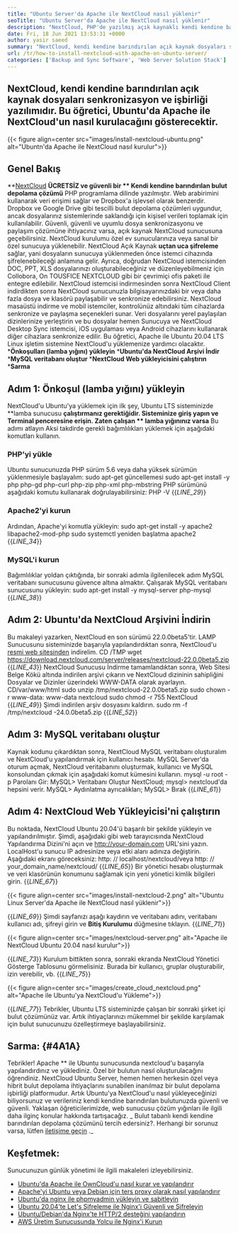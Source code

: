 ```yaml
---
title: "Ubuntu Server'da Apache ile NextCloud nasıl yüklenir" 
seoTitle: "Ubuntu Server'da Apache ile NextCloud nasıl yüklenir" 
description: "NextCloud, PHP'de yazılmış açık kaynaklı kendi kendine barındıran bulut depolama çözümüdür. Bu makale, Ubuntu'da Apache ile NextCloud'un nasıl kurulacağını gösterecektir." 
date: Fri, 18 Jun 2021 13:53:31 +0000
author: yasir saeed
summary: "NextCloud, kendi kendine barındırılan açık kaynak dosyaları senkronizasyon ve işbirliği yazılımıdır. Bu öğretici, Ubuntu'da Apache ile NextCloud'un nasıl kurulacağını gösterecektir." 
url: /tr/how-to-install-nextcloud-with-apache-on-ubuntu-server/
categories: ['Backup and Sync Software', 'Web Server Solution Stack']
---
```


## NextCloud, kendi kendine barındırılan açık kaynak dosyaları senkronizasyon ve işbirliği yazılımıdır. Bu öğretici, Ubuntu'da Apache ile NextCloud'un nasıl kurulacağını gösterecektir.

{{< figure align=center src="images/install-nextcloud-ubuntu.png" alt="Ubuntn'da Apache ile NextCloud nasıl kurulur">}}


## **Genel Bakış** 
**[NextCloud][1]  **ÜCRETSİZ ve güvenli bir **  Kendi kendine barındırılan bulut depolama çözümü**  PHP programlama dilinde yazılmıştır. Web arabirimini kullanarak veri erişimi sağlar ve Dropbox'a işlevsel olarak benzerdir. Dropbox ve Google Drive gibi tescilli bulut depolama çözümleri uygundur, ancak dosyalarınız sistemlerinde saklandığı için kişisel verileri toplamak için kullanılabilir. Güvenli, güvenli ve uyumlu dosya senkronizasyonu ve paylaşım çözümüne ihtiyacınız varsa, açık kaynak NextCloud sunucusuna geçebilirsiniz. NextCloud kurulumu özel ev sunucularınıza veya sanal bir özel sunucuya yüklenebilir.
NextCloud Açık Kaynak **uçtan uca şifreleme**  sağlar, yani dosyaların sunucuya yüklenmeden önce istemci cihazında şifrelenebileceği anlamına gelir. Ayrıca, doğrudan NextCloud istemcisinden DOC, PPT, XLS dosyalarınızı oluşturabileceğiniz ve düzenleyebilmeniz için Collobora, On TOUSFICE NEXTCLOUD gibi bir çevrimiçi ofis paketi ile entegre edilebilir. NextCloud istemcisi indirmesinden sonra NextCloud Client indirdikten sonra NextCloud sunucunuzla bilgisayarınızdaki bir veya daha fazla dosya ve klasörü paylaşabilir ve senkronize edebilirsiniz. NextCloud masaüstü indirme ve mobil istemciler, kontrolünüz altındaki tüm cihazlarda senkronize ve paylaşma seçenekleri sunar. Veri dosyalarını yerel paylaşılan dizinlerinize yerleştirin ve bu dosyalar hemen Sunucuya ve NextCloud Desktop Sync istemcisi, iOS uygulaması veya Android cihazlarını kullanarak diğer cihazlara senkronize edilir.
Bu öğretici, Apache ile Ubuntu 20.04 LTS Linux işletim sistemine NextCloud'u yüklemenize yardımcı olacaktır.
  ***Önkoşulları (lamba yığını) yükleyin** 
  ***Ubuntu'da NextCloud Arşivi İndir** 
  ***MySQL veritabanı oluştur** 
  ***NextCloud Web yükleyicisini çalıştırın** 
  ***Sarma** 

## Adım 1: Önkoşul (lamba yığını) yükleyin
NextCloud'u Ubuntu'ya yüklemek için ilk şey, Ubuntu LTS sisteminizde **lamba sunucusu  **çalıştırmanız gerektiğidir. Sisteminize giriş yapın ve Terminal penceresine erişin. Zaten çalışan **  lamba yığınınız varsa**  Bu adımı atlayın Aksi takdirde gerekli bağımlılıkları yüklemek için aşağıdaki komutları kullanın.

### PHP'yi yükle
Ubuntu sunucunuzda PHP sürüm 5.6 veya daha yüksek sürümün yüklenmesiyle başlayalım:
sudo apt-get güncellemesi
sudo apt-get install -y php php-gd php-curl php-zip php-xml php-mbstring
PHP sürümünü aşağıdaki komutu kullanarak doğrulayabilirsiniz:
PHP -V
{{_LINE_29_}}

### Apache2'yi kurun
Ardından, Apache'yi komutla yükleyin:
sudo apt-get install -y apache2 libapache2-mod-php
sudo systemctl yeniden başlatma apache2
{{_LINE_34_}}

### MySQL'i kurun
Bağımlılıklar yoldan çıktığında, bir sonraki adımla ilgilenilecek adım MySQL veritabanı sunucusunu güvence altına almaktır. Çalışarak MySQL veritabanı sunucusunu yükleyin:
sudo apt-get install -y mysql-server php-mysql
{{_LINE_38_}}

## Adım 2: Ubuntu'da NextCloud Arşivini İndirin
Bu makaleyi yazarken, NextCloud en son sürümü 22.0.0beta5'tir. LAMP Sunucusunu sisteminizde başarıyla yapılandırdıktan sonra, NextCloud'u [resmi web sitesinden][2] indirelim.
CD /TMP
wget https://download.nextcloud.com/server/releases/nextcloud-22.0.0beta5.zip
{{_LINE_43_}}
NextCloud Sunucusu İndirme tamamlandıktan sonra, Web Sitesi Belge Kökü altında indirilen arşivi çıkarın ve NextCloud dizininin sahipliğini Dosyalar ve Dizinler üzerindeki WWW-DATA olarak ayarlayın.
CD/var/www/html
sudo unzip /tmp/nextcloud-22.0.0beta5.zip
sudo chown -r www-data: www-data nextcloud
sudo chmod -r 755 NextCloud
{{_LINE_49_}}
Şimdi indirilen arşiv dosyasını kaldırın.
sudo rm -f /tmp/nextcloud -24.0.0beta5.zip
{{_LINE_52_}}

## Adım 3: MySQL veritabanı oluştur
Kaynak kodunu çıkardıktan sonra, NextCloud MySQL veritabanı oluşturalım ve NextCloud'u yapılandırmak için kullanıcı hesabı. MySQL Server'da oturum açmak, NextCloud veritabanını oluşturmak, kullanıcı ve MySQL konsolundan çıkmak için aşağıdaki komut kümesini kullanın.
mysql -u root -p
Parolanı Gir:
MySQL> Veritabanı Oluştur NextCloud;
mysql> nextcloud'da hepsini verir.
MySQL> Aydınlatma ayrıcalıkları;
MySQL> Bırak
{{_LINE_61_}}

## Adım 4: NextCloud Web Yükleyicisi'ni çalıştırın
Bu noktada, NextCloud Ubuntu 20.04'ü başarılı bir şekilde yükleyin ve yapılandırılmıştır. Şimdi, aşağıdaki gibi web tarayıcısında NextCloud Yapılandırma Dizini'ni açın ve http://your-domain.com URL'sini yazın. LocalHost'u sunucu IP adresinize veya etki alanı adınıza değiştirin. Aşağıdaki ekranı göreceksiniz:
http: // localhost/nextcloud/veya http: // your_domain_name/nextcloud/
{{_LINE_65_}}
Bir yönetici hesabı oluşturmak ve veri klasörünün konumunu sağlamak için yeni yönetici kimlik bilgileri girin.
{{_LINE_67_}}

{{< figure align=center src="images/install-nextcloud-2.png" alt="Ubuntu Linux Server'da Apache ile NextCloud nasıl yüklenir">}}

{{_LINE_69_}}
Şimdi sayfanızı aşağı kaydırın ve veritabanı adını, veritabanı kullanıcı adı, şifreyi girin ve **Bitiş Kurulumu**  düğmesine tıklayın.
{{_LINE_71_}}

{{< figure align=center src="images/nextcloud-server.png" alt="Apache ile NextCloud Ubuntu 20.04 nasıl kurulur">}}

{{_LINE_73_}}
Kurulum bittikten sonra, sonraki ekranda NextCloud Yönetici Gösterge Tablosunu görmelisiniz. Burada bir kullanıcı, gruplar oluşturabilir, izin verebilir, vb.
{{_LINE_75_}}

{{< figure align=center src="images/create_cloud_nextcloud.png" alt="Apache ile Ubuntu'ya NextCloud'u Yükleme">}}

{{_LINE_77_}}
Tebrikler, Ubuntu LTS sisteminizde çalışan bir sonraki şirket içi bulut çözümünüz var. Artık ihtiyaçlarınızı mükemmel bir şekilde karşılamak için bulut sunucunuzu özelleştirmeye başlayabilirsiniz.

## **Sarma:**    {#4A1A}
Tebrikler! Apache ** ile Ubuntu sunucusunda nextcloud'u başarıyla yapılandırdınız ve yüklediniz. Özel bir bulutun nasıl oluşturulacağını öğrendiniz. NextCloud Ubuntu Server, hemen hemen herkesin özel veya hibrit bulut depolama ihtiyaçlarını sunabilen inanılmaz bir bulut depolama işbirliği platformudur. Artık Ubuntu'ya NextCloud'u nasıl yükleyeceğinizi biliyorsunuz ve verileriniz kendi kendine barındırılan bulutunuzda güvenli ve güvenli. Yaklaşan öğreticilerimizde, web sunucusu çözüm yığınları ile ilgili daha ilginç konular hakkında tartışacağız.
_ Bulut tabanlı kendi kendine barındırılan depolama çözümünü tercih edersiniz?. Herhangi bir sorunuz varsa, lütfen [iletişime geçin][3] ._

## Keşfetmek:
Sunucunuzun günlük yönetimi ile ilgili makaleleri izleyebilirsiniz.
  * [Ubuntu'da Apache ile OwnCloud'u nasıl kurar ve yapılandırır][4]
  * [Apache'yi Ubuntu veya Debian için ters proxy olarak nasıl yapılandırır][5]
  * [Ubuntu'da nginx ile phpmyadmin yükleyin ve sabitleyin][6]
  * [Ubuntu 20.04'te Let's Şifreleme ile Nginx'i Güvenli ve Şifreleyin][7]
  * [Ubuntu/Debian'da Nginx'te HTTP/2 desteğini yapılandırın][8]
  * [AWS Üretim Sunucusunda Yolcu ile Nginx'i Kurun][9]

  
[1]: https://nextcloud.com/
[2]: https://nextcloud.com/install/
[3]: mailto:yasir.saeed@aspose.com
[4]: https://blog.containerize.com/backup-and-sync-software/how-to-install-and-configure-owncloud-with-apache-on-ubuntu/
[5]: https://blog.containerize.com/web-server-solution-stack/how-to-configure-apache-as-a-reverse-proxy-for-ubuntudebian/
[6]: https://blog.containerize.com/web-server-solution-stack/how-to-install-and-secure-phpmyadmin-with-nginx-on-ubuntu/
[7]: https://blog.containerize.com/web-server-solution-stack/how-to-secure-nginx-with-letsencrypt-on-ubuntu-20-04/
[8]: https://blog.containerize.com/web-server-solution-stack/how-to-configure-http2-support-in-nginx-on-ubuntudebian/
[9]: https://blog.containerize.com/web-server-solution-stack/how-to-setup-nginx-with-passenger-on-aws-production-server/
